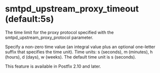 # smtpd_upstream_proxy_timeout (default:5s) 

 The time limit for the proxy protocol specified with the
smtpd_upstream_proxy_protocol parameter. 

 Specify a non-zero time value (an integral value plus an optional
one-letter suffix that specifies the time unit).  Time units: s
(seconds), m (minutes), h (hours), d (days), w (weeks).
The default time unit is s (seconds).  

 This feature is available in Postfix 2.10 and later.  


